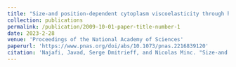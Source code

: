 ```yaml
---
title: "Size-and position-dependent cytoplasm viscoelasticity through hydrodynamic interactions with the cell surface"
collection: publications
permalink: /publication/2009-10-01-paper-title-number-1
date: 2023-2-28
venue: 'Proceedings of the National Academy of Sciences'
paperurl: 'https://www.pnas.org/doi/abs/10.1073/pnas.2216839120'
citation: 'Najafi, Javad, Serge Dmitrieff, and Nicolas Minc. "Size-and position-dependent cytoplasm viscoelasticity through hydrodynamic interactions with the cell surface." Proceedings of the National Academy of Sciences 120, no. 9 (2023): e2216839120.'
---
```



